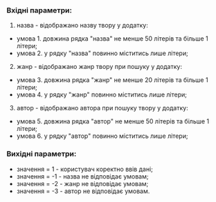 ### Вхідні параметри:
1. назва - відображано назву твору у додатку:
- умова 1. довжина рядка "назва" не менше 50 літерів та більше 1 літери;
- умова 2. у рядку "назва" повинно міститись лише літери;
2. жанр - відображано жанр твору при пошуку у додатку:
- умова 3. довжина рядка "жанр" не менше 20 літерів та більше 1 літери;
- умова 4. у рядку "жанр" повинно міститись лише літери;
3. автор - відображано автора при пошуку твору у додатку:
- умова 5. довжина рядка "автор" не менше 50 літерів та більше 1 літери;
- умова 6. у рядку "автор" повинно міститись лише літери;
### Вихідні параметри:
- значення = 1 - користувач коректно ввів дані;
- значення = -1 - назва не відповідає умовам;
- значення = -2 - жанр не відповідає умовам;
- значення = -3 - автор не відповідає умовам.
